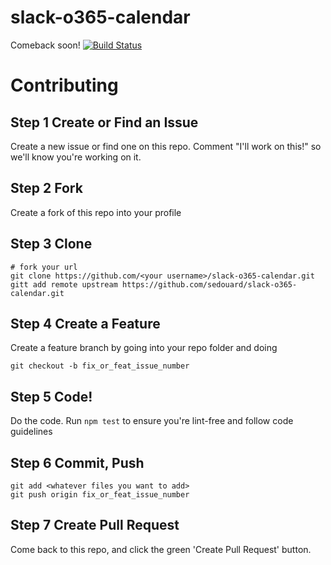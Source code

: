 # slack-o365-calendar
Comeback soon!
[![Build Status](https://travis-ci.org/sedouard/slack-o365-calendar.svg?branch=master)](https://travis-ci.org/sedouard/slack-o365-calendar)

# Contributing

## Step 1 Create or Find an Issue

Create a new issue or find one on this repo. Comment "I'll work on this!" so we'll know you're working on it.

## Step 2 Fork

Create a fork of this repo into your profile

## Step 3 Clone

```
# fork your url
git clone https://github.com/<your username>/slack-o365-calendar.git
gitt add remote upstream https://github.com/sedouard/slack-o365-calendar.git
```

## Step 4 Create a Feature

Create a feature branch by going into your repo folder and doing

`git checkout -b fix_or_feat_issue_number`

## Step 5 Code!

Do the code. Run `npm test` to ensure you're lint-free and follow code guidelines

## Step 6 Commit, Push

```
git add <whatever files you want to add>
git push origin fix_or_feat_issue_number
```

## Step 7 Create Pull Request

Come back to this repo, and click the green 'Create Pull Request' button.

